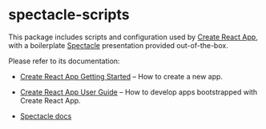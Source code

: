 # spectacle-scripts

This package includes scripts and configuration used by [Create React App](https://github.com/facebook/create-react-app), with a boilerplate [Spectacle](https://github.com/FormidableLabs/spectacle) presentation provided out-of-the-box.<br>

Please refer to its documentation:

- [Create React App Getting Started](https://github.com/facebook/create-react-app/blob/master/README.md#getting-started) – How to create a new app.
- [Create React App User Guide](https://github.com/facebook/create-react-app/blob/master/packages/react-scripts/template/README.md) – How to develop apps bootstrapped with Create React App.

- [Spectacle docs](https://formidable.com/open-source/spectacle/)
